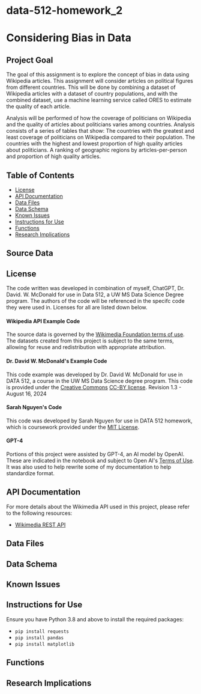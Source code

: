 # data-512-homework_2
# Considering Bias in Data

## Project Goal
The goal of this assignment is to explore the concept of bias in data using Wikipedia articles. This assignment will consider articles on political figures from different countries. This will be done by combining a dataset of Wikipedia articles with a dataset of country populations, and with the combined dataset, use a machine learning service called ORES to estimate the quality of each article.

Analysis will be performed of how the coverage of politicians on Wikipedia and the quality of articles about politicians varies among countries. Analysis consists of a series of tables that show:
The countries with the greatest and least coverage of politicians on Wikipedia compared to their population.
The countries with the highest and lowest proportion of high quality articles about politicians.
A ranking of geographic regions by articles-per-person and proportion of high quality articles.

## Table of Contents

- [License](#license)
- [API Documentation](#api-documentation)
- [Data Files](#data-files)
- [Data Schema](#data-schema)
- [Known Issues](#known-issues)
- [Instructions for Use](#instructions-for-use)
- [Functions](#functions)
- [Research Implications](#research-implications)

## Source Data


## License
The code written was developed in combination of myself, ChatGPT, Dr. David. W. McDonald for use in Data 512, a UW MS Data Science Degree program. The authors of the code will be referenced in the specifc code they were used in. Licenses for all are listed down below. 

#### Wikipedia API Example Code
The source data is governed by the [Wikimedia Foundation terms of use](https://foundation.wikimedia.org/wiki/Terms_of_use). The datasets created from this project is subject to the same terms, allowing for reuse and redistribution with appropriate attribution.

#### Dr. David W. McDonald's Example Code
This code example was developed by Dr. David W. McDonald for use in DATA 512, a course in the UW MS Data Science degree program. This code is provided under the [Creative Commons](https://creativecommons.org) [CC-BY license](https://creativecommons.org/licenses/by/4.0/). Revision 1.3 - August 16, 2024

#### Sarah Nguyen's Code
This code was developed by Sarah Nguyen for use in DATA 512 homework, which is coursework provided under the [MIT License](https://chatgpt.com/c/67048ab0-3d24-8001-88ce-c354bb934b32#:~:text=under%20the%20MIT-,License,-.).

#### GPT-4
Portions of this project were assisted by GPT-4, an AI model by OpenAI.  These are indicated in the notebook and subject to Open AI's [Terms of Use](https://openai.com/policies/row-terms-of-use/). It was also used to help rewrite some of my documentation to help standardize format.

## API Documentation

For more details about the Wikimedia API used in this project, please refer to the following resources:
- [Wikimedia REST API](https://wikimedia.org/api/rest_v1/)

## Data Files


## Data Schema

## Known Issues


## Instructions for Use

Ensure you have Python 3.8 and above to install the required packages:
- `pip install requests`
- `pip install pandas` 
- `pip install matplotlib`

## Functions

## Research Implications


